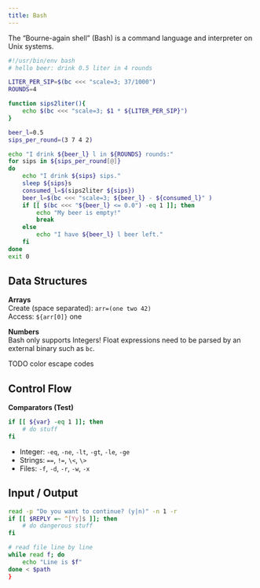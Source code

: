 ```yaml
---
title: Bash
---
```

The “Bourne-again shell” (Bash) is a command language and interpreter on Unix systems.

```bash
#!/usr/bin/env bash
# hello beer: drink 0.5 liter in 4 rounds

LITER_PER_SIP=$(bc <<< "scale=3; 37/1000")
ROUNDS=4

function sips2liter(){
    echo $(bc <<< "scale=3; $1 * ${LITER_PER_SIP}")
}

beer_l=0.5
sips_per_round=(3 7 4 2)

echo "I drink ${beer_l} l in ${ROUNDS} rounds:"
for sips in ${sips_per_round[@]}
do
    echo "I drink ${sips} sips."
    sleep ${sips}s
    consumed_l=$(sips2liter ${sips})
    beer_l=$(bc <<< "scale=3; ${beer_l} - ${consumed_l}" )
    if [[ $(bc <<< "${beer_l} <= 0.0") -eq 1 ]]; then
        echo "My beer is empty!"
        break
    else
        echo "I have ${beer_l} l beer left."
    fi
done
exit 0
```





## Data Structures

**Arrays**</br>
Create (space separated): `arr=(one two 42)`</br>
Access: `${arr[0]}`  one


**Numbers**</br>
Bash only supports Integers! Float expressions need to be parsed by an external binary such as `bc`.



TODO color escape codes


## Control Flow

**Comparators (Test)**

```bash
if [[ ${var} -eq 1 ]]; then
	# do stuff
fi
```

* Integer: `-eq`, `-ne`, `-lt`, `-gt`, `-le`, `-ge`
* Strings: `==`, `!=`, `\<`, `\>`
* Files: `-f`, `-d`, `-r`, `-w`, `-x`


## Input / Output

```bash
read -p "Do you want to continue? (y|n)" -n 1 -r
if [[ $REPLY =~ ^[Yy]$ ]]; then
    # do dangerous stuff
fi

# read file line by line
while read f; do
	echo "Line is $f"
done < $path
}
```
